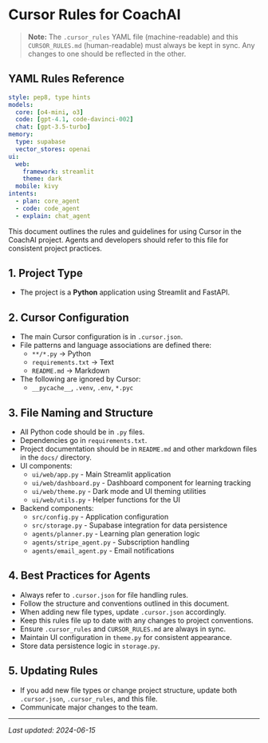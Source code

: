 # Cursor Rules for CoachAI

> **Note:** The `.cursor_rules` YAML file (machine-readable) and this `CURSOR_RULES.md` (human-readable) must always be kept in sync. Any changes to one should be reflected in the other.

## YAML Rules Reference
```yaml
style: pep8, type hints
models:
  core: [o4-mini, o3]
  code: [gpt-4.1, code-davinci-002]
  chat: [gpt-3.5-turbo]
memory: 
  type: supabase
  vector_stores: openai
ui:
  web: 
    framework: streamlit
    theme: dark
  mobile: kivy
intents:
  - plan: core_agent
  - code: code_agent
  - explain: chat_agent
```

This document outlines the rules and guidelines for using Cursor in the CoachAI project. Agents and developers should refer to this file for consistent project practices.

## 1. Project Type
- The project is a **Python** application using Streamlit and FastAPI.

## 2. Cursor Configuration
- The main Cursor configuration is in `.cursor.json`.
- File patterns and language associations are defined there:
  - `**/*.py` → Python
  - `requirements.txt` → Text
  - `README.md` → Markdown
- The following are ignored by Cursor:
  - `__pycache__`, `.venv`, `.env`, `*.pyc`

## 3. File Naming and Structure
- All Python code should be in `.py` files.
- Dependencies go in `requirements.txt`.
- Project documentation should be in `README.md` and other markdown files in the `docs/` directory.
- UI components:
  - `ui/web/app.py` - Main Streamlit application
  - `ui/web/dashboard.py` - Dashboard component for learning tracking
  - `ui/web/theme.py` - Dark mode and UI theming utilities
  - `ui/web/utils.py` - Helper functions for the UI
- Backend components:
  - `src/config.py` - Application configuration
  - `src/storage.py` - Supabase integration for data persistence
  - `agents/planner.py` - Learning plan generation logic
  - `agents/stripe_agent.py` - Subscription handling
  - `agents/email_agent.py` - Email notifications

## 4. Best Practices for Agents
- Always refer to `.cursor.json` for file handling rules.
- Follow the structure and conventions outlined in this document.
- When adding new file types, update `.cursor.json` accordingly.
- Keep this rules file up to date with any changes to project conventions.
- Ensure `.cursor_rules` and `CURSOR_RULES.md` are always in sync.
- Maintain UI configuration in `theme.py` for consistent appearance.
- Store data persistence logic in `storage.py`.

## 5. Updating Rules
- If you add new file types or change project structure, update both `.cursor.json`, `.cursor_rules`, and this file.
- Communicate major changes to the team.

---

_Last updated: 2024-06-15_ 
